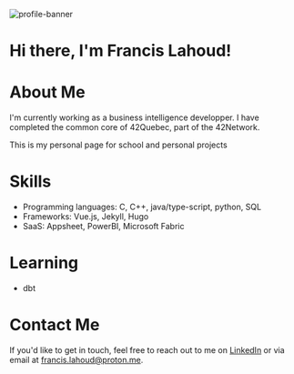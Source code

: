 ![profile-banner](github-header-image.png)
# Hi there, I'm Francis Lahoud!

# About Me
I'm currently working as a business intelligence developper. I have completed the common core of 42Quebec, part of the 42Network.

This is my personal page for school and personal projects


# Skills
- Programming languages: C, C++, java/type-script, python, SQL
- Frameworks: Vue.js, Jekyll, Hugo
- SaaS: Appsheet, PowerBI, Microsoft Fabric

# Learning
- dbt

# Contact Me
If you'd like to get in touch, feel free to reach out to me on [LinkedIn](https://www.linkedin.com/in/francis-lah) or via email at francis.lahoud@proton.me.
